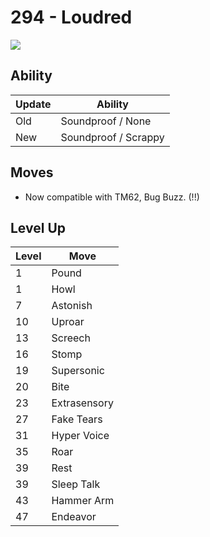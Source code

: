 # 294 - Loudred
![][294]

## Ability

Update | Ability
---    | ---
Old    | Soundproof / None
New    | Soundproof / Scrappy

## Moves

 - Now compatible with TM62, Bug Buzz. (!!)

## Level Up

Level | Move
---   | ---
  1   | Pound
  1   | Howl
  7   | Astonish
 10   | Uproar
 13   | Screech
 16   | Stomp
 19   | Supersonic
 20   | Bite
 23   | Extrasensory
 27   | Fake Tears
 31   | Hyper Voice
 35   | Roar
 39   | Rest
 39   | Sleep Talk
 43   | Hammer Arm
 47   | Endeavor



[294]: /img/pokemon/294.png
